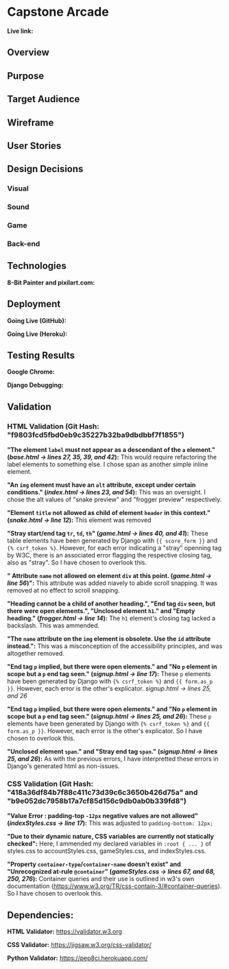 # Capstone Arcade
**Live link:**

## Overview

## Purpose

## Target Audience

## Wireframe

## User Stories

## Design Decisions
### Visual

### Sound

### Game

### Back-end

## Technologies
**8-Bit Painter and pixilart.com:**

## Deployment
**Going Live (GitHub):**

**Going Live (Heroku):**

## Testing Results
**Google Chrome:**

**Django Debugging:**

## Validation
### HTML Validation (Git Hash: "f9803fcd5fbd0eb9c35227b32ba9dbdbbf7f1855")
**"The element `label` must not appear as a descendant of the `a` element." (*base.html -> lines 27, 35, 39, and 42*):** This would require refactoring the label elements to something else. I chose span as another simple inline element.

**"An `img` element must have an `alt` attribute, except under certain conditions." (*index.html -> lines 23, and 54*):** This was an oversight. I chose the alt values of "snake preview" and "frogger preview" respectively.

**"Element `title` not allowed as child of element `header` in this context." (*snake.html -> line 12*):** This element was removed

**"Stray start/end tag `tr`, `td`, `th`" (*game.html -> lines 40, and 41*):** These table elements have been generated by Django with `{{ score_form }}` and `{% csrf_token %}`. However, for each error indicating a "stray" openning tag by W3C, there is an associated error flagging the respective closing tag, also as "stray". So I have chosen to overlook this.

**" Attribute `name` not allowed on element `div` at this point. (*game.html -> line 56*)":** This attribute was added niavely to abide scroll snapping. It was removed at no effect to scroll snapping.

**"Heading cannot be a child of another heading.", "End tag `div` seen, but there were open elements.", "Unclosed element `h1`." and "Empty heading." (*frogger.html -> line 14*):** The `h1` element's closing tag lacked a backslash. This was ammended.

**"The `name` attribute on the `img` element is obsolete. Use the `id` attribute instead.":** This was a misconception of the accessibility principles, and was altogether removed.

**"End tag `p` implied, but there were open elements." and "No `p` element in scope but a `p` end tag seen." (*signup.html -> line 17*):** These `p` elements have been generated by Django with `{% csrf_token %}` and `{{ form.as_p }}`. However, each error is the other's explicator.
*signup.html -> lines 25, and 26*

**"End tag `p` implied, but there were open elements." and "No `p` element in scope but a `p` end tag seen." (*signup.html -> lines 25, and 26*):** These `p` elements have been generated by Django with `{% csrf_token %}` and `{{ form.as_p }}`. However, each error is the other's explicator. So I have chosen to overlook this.

**"Unclosed element `span`." and "Stray end tag `span`." (*signup.html -> lines 25, and 26*):** As with the previous errors, I have interpretted these errors in Django's generated html as non-issues.

### CSS Validation (Git Hash: "418a36df84b7f88c411c73d39c6c3650b426d75a" and "b9e052dc7958b17a7cf85d156c9db0ab0b339fd8")
**"Value Error : padding-top `-12px` negative values are not allowed" (*indexStyles.css -> line 17*):** This was adjusted to `padding-bottom: 12px;`

**"Due to their dynamic nature, CSS variables are currently not statically checked":** Here, I ammended my declared variables in `:root { ... }` of styles.css to accountStyles.css, gameStyles.css, and indexStyles.css.

**"Property `container-type`/`container-name` doesn't exist" and "Unrecognized at-rule `@container`" (*gameStyles.css -> lines 67, and 68, 250, 276*):** Container queries and their use is outlined in w3's own documentation (https://www.w3.org/TR/css-contain-3/#container-queries). So I have chosen to overlook this.

## Dependencies:
**HTML Validator:** https://validator.w3.org

**CSS Validator:** https://jigsaw.w3.org/css-validator/

**Python Validator:** https://pep8ci.herokuapp.com/